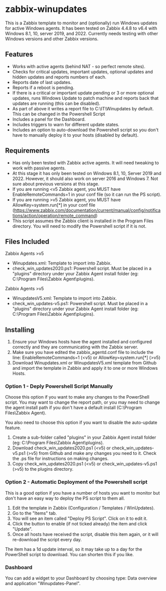 # zabbix-winupdates

This is a Zabbix template to monitor and (optionally) run Windows updates for active Windows agents. It has been tested on Zabbix 4.4.8 to v6.4 with Windows 8.1, 10, server 2019, and 2022. Currently needs testing with other Windows versions and other Zabbix versions.

## Features

- Works with active agents (behind NAT - so perfect remote sites).
- Checks for critical updates, important updates, optional updates and hidden updates and reports numbers of each.
- Reports date of last updates.
- Reports if a reboot is pending.
- If there is a critical or important update pending or 3 or more optional updates, runs Windows Update to patch machine and reports back that updates are running (this can be disabled).
- As part of above it writes a report file to C:\IT\Winupdates by default. This can be changed in the Powershell Script
- Includes a panel for the Dashboard.
- Includes triggers to warn for different update states.
- Includes an option to auto-download the Powershell script so you don't have to manually deploy it to your hosts (disabled by default).


## Requirements

- Has only been tested with Zabbix active agents. It will need tweaking to work with passive agents.
- At this stage it has only been tested on Windows 8.1, 10, Server 2019 and 2022. However, it should also work on server 2016 and Windows 7. Not sure about previous versions at this stage.
- If you are running <v5 Zabbix agent, you MUST have EnableRemoteCommands=1 in your conf file (so it can run the PS script).
- If you are running >v5 Zabbix agent, you MUST have AllowKey=system.run[*] in your conf file (https://www.zabbix.com/documentation/current/manual/config/notifications/action/operation/remote_command)
- This script assumes the Zabbix client is installed in the Program Files directory. You will need to modify the Powershell script if it is not.

## Files Included

Zabbix Agents >v5
- Winupdates.xml: Template to import into Zabbix.
- check_win_updates2020.ps1: Powershell script. Must be placed in a "plugins" directory under your Zabbix Agent install folder (eg: C:\Program Files\Zabbix Agent\plugins).

Zabbix Agents >v5
- WinupdatesV5.xml: Template to import into Zabbix.
- check_win_updates-v5.ps1: Powershell script. Must be placed in a "plugins" directory under your Zabbix Agent install folder (eg: C:\Program Files\Zabbix Agent\plugins).

## Installing

1. Ensure your Windows hosts have the agent installed and configured correctly and they are communicating with the Zabbix server.
2. Make sure you have edited the zabbix_agentd.conf file to include the line: EnableRemoteCommands=1 (<v5) or AllowKey=system.run[*] (>v5)
3. Download Winupdates.xml or WinupdatesV5.xml template from Github and import the template in Zabbix and apply it to one or more Windows Hosts.

### Option 1 - Deply Powershell Script Manually

Choose this option if you want to make any changes to the PowerShell script. You may want to change the report path, or you may need to change the agent install path if you don't have a default install (C:\Program Files\Zabbix Agent).

You also need to choose this option if you want to disable the auto-update feature.

1. Create a sub-folder called "plugins" in your Zabbix Agent install folder (eg: C:\Program Files\Zabbix Agent\plugins).
2. Download check_win_updates2020.ps1 (<v5) or check_win_updates-v5.ps1 (>v5) from Github and make any changes you need to it. Check the .ps file for instructions on making changes.
3. Copy check_win_updates2020.ps1 (<v5) or check_win_updates-v5.ps1 (>v5) to the plugins directory.

### Option 2 - Automatic Deployment of the Powershell script

This is a good option if you have a number of hosts you want to monitor but don't have an easy way to deploy the PS script to them all.

1. Edit the template in Zabbix (Configuration / Templates / WinUpdates).
2. Go to the "Items" tab.
3. You will see an item called "Deploy PS Script". Click on it to edit it.
4. Click the button to enable (if not ticked already) the item and click "Update".
5. Once all hosts have received the script, disable this item again, or it will re-download the script every day.

The item has a 1d update interval, so it may take up to a day for the PowerShell script to download. You can shorten this if you like.

### Dashboard

You can add a widget to your Dashboard by choosing type: Data overview and application "Winupdates-Panel".
